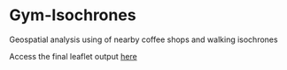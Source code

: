 # Gym-Isochrones
Geospatial analysis using of nearby coffee shops and walking isochrones

Access the final leaflet output [here](https://edenaxe.github.io/Coffee-Isochrones/Coffee%20Isochrone%20Leaflet%20Map.html)
